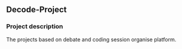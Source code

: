## Decode-Project 

### Project description 
The projects based on debate and coding session organise platform.
